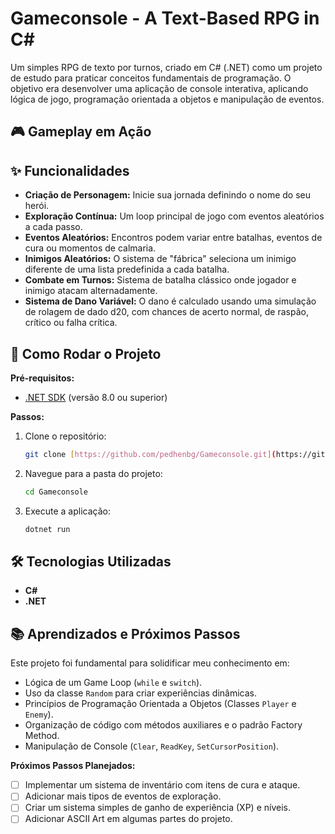 # Gameconsole - A Text-Based RPG in C#

Um simples RPG de texto por turnos, criado em C# (.NET) como um projeto de estudo para praticar conceitos fundamentais de programação. O objetivo era desenvolver uma aplicação de console interativa, aplicando lógica de jogo, programação orientada a objetos e manipulação de eventos.

## 🎮 Gameplay em Ação

## ✨ Funcionalidades

* **Criação de Personagem:** Inicie sua jornada definindo o nome do seu herói.
* **Exploração Contínua:** Um loop principal de jogo com eventos aleatórios a cada passo.
* **Eventos Aleatórios:** Encontros podem variar entre batalhas, eventos de cura ou momentos de calmaria.
* **Inimigos Aleatórios:** O sistema de "fábrica" seleciona um inimigo diferente de uma lista predefinida a cada batalha.
* **Combate em Turnos:** Sistema de batalha clássico onde jogador e inimigo atacam alternadamente.
* **Sistema de Dano Variável:** O dano é calculado usando uma simulação de rolagem de dado d20, com chances de acerto normal, de raspão, crítico ou falha crítica.

## 🚀 Como Rodar o Projeto

**Pré-requisitos:**
* [.NET SDK](https://dotnet.microsoft.com/download) (versão 8.0 ou superior)

**Passos:**
1.  Clone o repositório:
    ```bash
    git clone [https://github.com/pedhenbg/Gameconsole.git](https://github.com/pedhenbg/Gameconsole.git)
    ```
2.  Navegue para a pasta do projeto:
    ```bash
    cd Gameconsole
    ```
3.  Execute a aplicação:
    ```bash
    dotnet run
    ```

## 🛠️ Tecnologias Utilizadas

* **C#**
* **.NET**

## 📚 Aprendizados e Próximos Passos

Este projeto foi fundamental para solidificar meu conhecimento em:
* Lógica de um Game Loop (`while` e `switch`).
* Uso da classe `Random` para criar experiências dinâmicas.
* Princípios de Programação Orientada a Objetos (Classes `Player` e `Enemy`).
* Organização de código com métodos auxiliares e o padrão Factory Method.
* Manipulação de Console (`Clear`, `ReadKey`, `SetCursorPosition`).

**Próximos Passos Planejados:**
* [ ] Implementar um sistema de inventário com itens de cura e ataque.
* [ ] Adicionar mais tipos de eventos de exploração.
* [ ] Criar um sistema simples de ganho de experiência (XP) e níveis.
* [ ] Adicionar ASCII Art em algumas partes do projeto.
